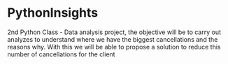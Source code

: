# PythonInsights
2nd Python Class - Data analysis project, the objective will be to carry out analyzes to understand where we have the biggest cancellations and the reasons why. With this we will be able to propose a solution to reduce this number of cancellations for the client
